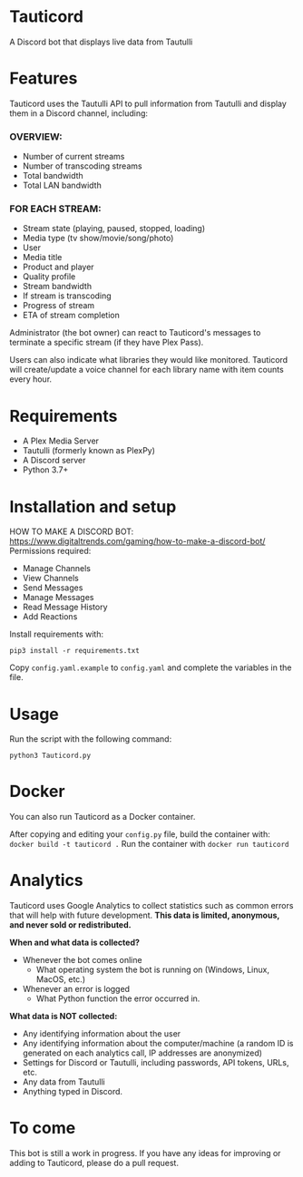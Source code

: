 # Tauticord
A Discord bot that displays live data from Tautulli

# Features
Tauticord uses the Tautulli API to pull information from Tautulli and display them in a Discord channel, including:

### OVERVIEW:
* Number of current streams
* Number of transcoding streams
* Total bandwidth
* Total LAN bandwidth

### FOR EACH STREAM:
* Stream state (playing, paused, stopped, loading)
* Media type (tv show/movie/song/photo)
* User
* Media title
* Product and player
* Quality profile
* Stream bandwidth
* If stream is transcoding
* Progress of stream
* ETA of stream completion

Administrator (the bot owner) can react to Tauticord's messages to terminate a specific stream (if they have Plex Pass).

Users can also indicate what libraries they would like monitored. Tauticord will create/update a voice channel for each library name with item counts every hour.

# Requirements
- A Plex Media Server
- Tautulli (formerly known as PlexPy)
- A Discord server
- Python 3.7+

# Installation and setup
HOW TO MAKE A DISCORD BOT: https://www.digitaltrends.com/gaming/how-to-make-a-discord-bot/
Permissions required:
- Manage Channels
- View Channels
- Send Messages
- Manage Messages
- Read Message History
- Add Reactions

Install requirements with:

	pip3 install -r requirements.txt

Copy ``config.yaml.example`` to ``config.yaml`` and complete the variables in the file.

# Usage
Run the script with the following command:

	python3 Tauticord.py
	
# Docker
You can also run Tauticord as a Docker container.

After copying and editing your ``config.py`` file, build the container with:
	``docker build -t tauticord .``
Run the container with ``docker run tauticord``

# Analytics
Tauticord uses Google Analytics to collect statistics such as common errors that will help with future development.
**This data is limited, anonymous, and never sold or redistributed.**

**When and what data is collected?**
- Whenever the bot comes online
	- What operating system the bot is running on (Windows, Linux, MacOS, etc.)
- Whenever an error is logged
 	- What Python function the error occurred in.

**What data is NOT collected:**
- Any identifying information about the user
- Any identifying information about the computer/machine (a random ID is generated on each analytics call, IP addresses are anonymized)
- Settings for Discord or Tautulli, including passwords, API tokens, URLs, etc.
- Any data from Tautulli
- Anything typed in Discord.

# To come
This bot is still a work in progress. If you have any ideas for improving or adding to Tauticord, please do a pull request.
